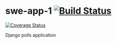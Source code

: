 # swe-app-1 [![Build Status](https://app.travis-ci.com/kravisankaran/swe-app-1.svg?branch=main)](https://app.travis-ci.com/kravisankaran/swe-app-1)
[![Coverage Status](https://coveralls.io/repos/github/kravisankaran/swe-app-1/badge.svg?branch=main)](https://coveralls.io/github/kravisankaran/swe-app-1?branch=main)

Django polls application
